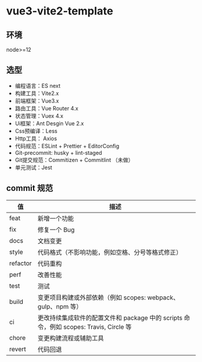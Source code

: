 # vue3-vite2-template

## 环境
node>=12

## 选型
 - 编程语言：ES next
 - 构建工具：Vite2.x
 - 前端框架：Vue3.x
 - 路由工具：Vue Router 4.x
 - 状态管理：Vuex 4.x
 - Ui框架：Ant Desgin Vue 2.x
 - Css预编译：Less
 - Http工具： Axios
 - 代码规范：ESLint + Prettier + EditorConfig
 - Git-precommit: husky + lint-staged
 - Git提交规范：Commitizen + Commitlint （未做）
 - 单元测试：Jest



## commit 规范

| 值       | **描述**                                                     |
| -------- | ------------------------------------------------------------ |
| feat     | 新增一个功能                                                 |
| fix      | 修复一个 Bug                                                 |
| docs     | 文档变更                                                     |
| style    | 代码格式（不影响功能，例如空格、分号等格式修正）             |
| refactor | 代码重构                                                     |
| perf     | 改善性能                                                     |
| test     | 测试                                                         |
| build    | 变更项目构建或外部依赖（例如 scopes: webpack、gulp、npm 等） |
| ci       | 更改持续集成软件的配置文件和 package 中的 scripts 命令，例如 scopes: Travis, Circle 等 |
| chore    | 变更构建流程或辅助工具                                       |
| revert   | 代码回退                                                     |

